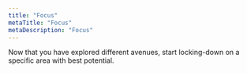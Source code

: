 ```yaml
---
title: "Focus"
metaTitle: "Focus"
metaDescription: "Focus"
---
```


Now that you have explored different avenues, start locking-down on a specific area with best potential.